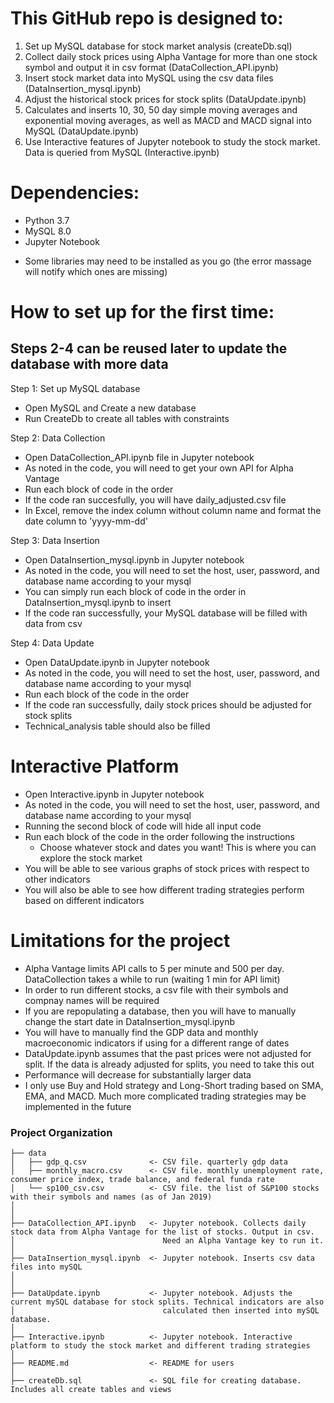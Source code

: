 # This GitHub repo is designed to:
1. Set up MySQL database for stock market analysis (createDb.sql)
2. Collect daily stock prices using Alpha Vantage for more than one stock symbol and output it in csv format (DataCollection_API.ipynb)
3. Insert stock market data into MySQL using the csv data files (DataInsertion_mysql.ipynb)
4. Adjust the historical stock prices for stock splits (DataUpdate.ipynb)
5. Calculates and inserts 10, 30, 50 day simple moving averages and exponential moving averages, as well as MACD and MACD signal into MySQL (DataUpdate.ipynb)
6. Use Interactive features of Jupyter notebook to study the stock market. Data is queried from MySQL (Interactive.ipynb)

# Dependencies:
- Python 3.7
- MySQL 8.0
- Jupyter Notebook
* Some libraries may need to be installed as you go (the error massage will notify which ones are missing)

# How to set up for the first time:
## Steps 2-4 can be reused later to update the database with more data 

Step 1: Set up MySQL database
- Open MySQL and Create a new database 
- Run CreateDb to create all tables with constraints

Step 2: Data Collection
- Open DataCollection_API.ipynb file in Jupyter notebook
- As noted in the code, you will need to get your own API for Alpha Vantage 
- Run each block of code in the order
- If the code ran succesfully, you will have daily_adjusted.csv file
- In Excel, remove the index column without column name and format the date column to 'yyyy-mm-dd'


Step 3: Data Insertion
- Open DataInsertion_mysql.ipynb in Jupyter notebook
- As noted in the code, you will need to set the host, user, password, and database name according to your mysql
- You can simply run each block of code in the order in DataInsertion_mysql.ipynb to insert
- If the code ran successfully, your MySQL database will be filled with data from csv


Step 4: Data Update 
- Open DataUpdate.ipynb in Jupyter notebook
- As noted in the code, you will need to set the host, user, password, and database name according to your mysql
- Run each block of the code in the order
- If the code ran successfully, daily stock prices should be adjusted for stock splits
- Technical_analysis table should also be filled


# Interactive Platform
- Open Interactive.ipynb in Jupyter notebook
- As noted in the code, you will need to set the host, user, password, and database name according to your mysql
- Running the second block of code will hide all input code
- Run each block of the code in the order following the instructions
	- Choose whatever stock and dates you want! This is where you can explore the stock market
- You will be able to see various graphs of stock prices with respect to other indicators
- You will also be able to see how different trading strategies perform based on different indicators




# Limitations for the project
- Alpha Vantage limits API calls to 5 per minute and 500 per day. DataCollection takes a while to run (waiting 1 min for API limit)
- In order to run different stocks, a csv file with their symbols and compnay names will be required
- If you are repopulating a database, then you will have to manually change the start date in DataInsertion_mysql.ipynb
- You will have to manually find the GDP data and monthly macroeconomic indicators if using for a different range of dates
- DataUpdate.ipynb assumes that the past prices were not adjusted for split. If the data is already adjusted for splits, you need to take this out
- Performance will decrease for substantially larger data
- I only use Buy and Hold strategy and Long-Short trading based on SMA, EMA, and MACD. Much more complicated trading strategies may be implemented in the future

### Project Organization

    ├── data
    │   ├── gdp_q.csv              <- CSV file. quarterly gdp data
    │   ├── monthly_macro.csv      <- CSV file. monthly unemployment rate, consumer price index, trade balance, and federal funda rate
    │   └── sp100_csv.csv          <- CSV file. the list of S&P100 stocks with their symbols and names (as of Jan 2019)
    │          
    │
    ├── DataCollection_API.ipynb   <- Jupyter notebook. Collects daily stock data from Alpha Vantage for the list of stocks. Output in csv.
    │                                 Need an Alpha Vantage key to run it. 
    │
    ├── DataInsertion_mysql.ipynb  <- Jupyter notebook. Inserts csv data files into mySQL
    │          
    │
    ├── DataUpdate.ipynb           <- Jupyter notebook. Adjusts the current mySQL database for stock splits. Technical indicators are also
    │                                 calculated then inserted into mySQL database.
    │
    ├── Interactive.ipynb          <- Jupyter notebook. Interactive platform to study the stock market and different trading strategies
    │
    ├── README.md                  <- README for users
    │
    ├── createDb.sql               <- SQL file for creating database. Includes all create tables and views
